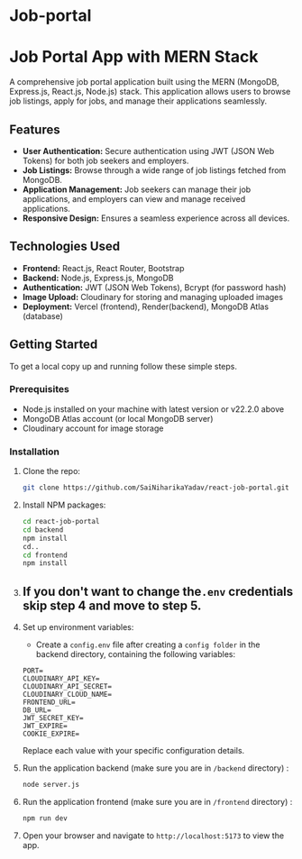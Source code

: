 # Job-portal
# Job Portal App with MERN Stack

A comprehensive job portal application built using the MERN (MongoDB, Express.js, React.js, Node.js) stack. This application allows users to browse job listings, apply for jobs, and manage their applications seamlessly.

## Features

- **User Authentication:** Secure authentication using JWT (JSON Web Tokens) for both job seekers and employers.
- **Job Listings:** Browse through a wide range of job listings fetched from MongoDB.
- **Application Management:** Job seekers can manage their job applications, and employers can view and manage received applications.
- **Responsive Design:** Ensures a seamless experience across all devices.

## Technologies Used

- **Frontend:** React.js, React Router, Bootstrap
- **Backend:** Node.js, Express.js, MongoDB
- **Authentication:** JWT (JSON Web Tokens), Bcrypt (for password hash)
- **Image Upload:** Cloudinary for storing and managing uploaded images
- **Deployment:** Vercel (frontend), Render(backend), MongoDB Atlas (database)

## Getting Started

To get a local copy up and running follow these simple steps.

### Prerequisites

- Node.js installed on your machine with latest version or v22.2.0 above
- MongoDB Atlas account (or local MongoDB server)
- Cloudinary account for image storage

### Installation

1. Clone the repo:
   ```sh
   git clone https://github.com/SaiNiharikaYadav/react-job-portal.git
   ```
2. Install NPM packages:

   ```sh
   cd react-job-portal
   cd backend
   npm install
   cd..
   cd frontend
   npm install
   ```

3. ## If you don't want to change the`.env` credentials skip step 4 and move to step 5.

4. Set up environment variables:

   - Create a `config.env` file after creating a `config folder` in the backend directory, containing the following variables:

   ```env
   PORT=
   CLOUDINARY_API_KEY=
   CLOUDINARY_API_SECRET=
   CLOUDINARY_CLOUD_NAME=
   FRONTEND_URL=
   DB_URL=
   JWT_SECRET_KEY=
   JWT_EXPIRE=
   COOKIE_EXPIRE=
   ```

   Replace each value with your specific configuration details.

5. Run the application backend (make sure you are in `/backend` directory) :

   ```sh
   node server.js
   ```

6. Run the application frontend (make sure you are in `/frontend` directory) :
   ```sh
   npm run dev
   ```
7. Open your browser and navigate to `http://localhost:5173` to view the app.






